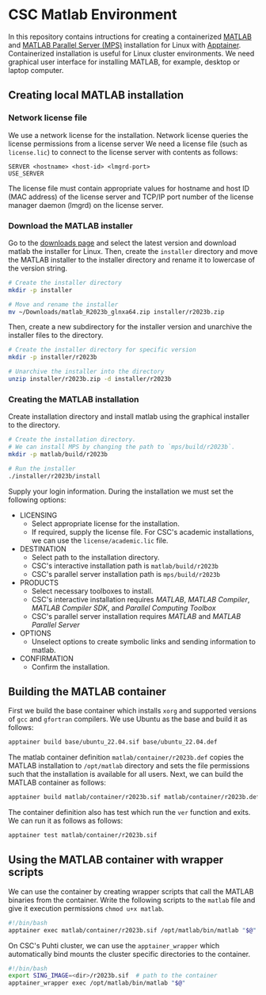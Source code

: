 # CSC Matlab Environment
In this repository contains intructions for creating a containerized [MATLAB](https://mathworks.com) and [MATLAB Parallel Server (MPS)](https://mathworks.com/products/matlab-parallel-server.html) installation for Linux with [Apptainer](https://apptainer.org/).
Containerized installation is useful for Linux cluster environments.
We need graphical user interface for installing MATLAB, for example, desktop or laptop computer.


## Creating local MATLAB installation
### Network license file
We use a network license for the installation.
Network license queries the license permissions from a license server
We need a license file (such as `license.lic`) to connect to the license server with contents as follows:

```text
SERVER <hostname> <host-id> <lmgrd-port>
USE_SERVER
```

The license file must contain appropriate values for hostname and host ID (MAC address) of the license server and TCP/IP port number of the license manager daemon (lmgrd) on the license server.


### Download the MATLAB installer
Go to the [downloads page](https://mathworks.com/downloads/) and select the latest version and download matlab the installer for Linux.
Then, create the `installer` directory and move the MATLAB installer to the installer directory and rename it to lowercase of the version string.

```bash
# Create the installer directory
mkdir -p installer

# Move and rename the installer
mv ~/Downloads/matlab_R2023b_glnxa64.zip installer/r2023b.zip
```

Then, create a new subdirectory for the installer version and unarchive the installer files to the directory.

```bash
# Create the installer directory for specific version
mkdir -p installer/r2023b

# Unarchive the installer into the directory
unzip installer/r2023b.zip -d installer/r2023b
```


### Creating the MATLAB installation
Create installation directory and install matlab using the graphical installer to the directory.

```bash
# Create the installation directory.
# We can install MPS by changing the path to `mps/build/r2023b`.
mkdir -p matlab/build/r2023b

# Run the installer
./installer/r2023b/install
```

Supply your login information.
During the installation we must set the following options:

* LICENSING
    - Select appropriate license for the installation.
    - If required, supply the license file.
      For CSC's academic installations, we can use the `license/academic.lic` file.
* DESTINATION
    - Select path to the installation directory.
    - CSC's interactive installation path is `matlab/build/r2023b`
    - CSC's parallel server installation path is `mps/build/r2023b`
* PRODUCTS
    - Select necessary toolboxes to install.
    - CSC's interactive installation requires *MATLAB*, *MATLAB Compiler*, *MATLAB Compiler SDK*, and *Parallel Computing Toolbox*
    - CSC's parallel server installation requires *MATLAB* and *MATLAB Parallel Server*
* OPTIONS
    - Unselect options to create symbolic links and sending information to matlab.
* CONFIRMATION
    - Confirm the installation.


## Building the MATLAB container
First we build the base container which installs `xorg` and supported versions of `gcc` and `gfortran` compilers.
We use Ubuntu as the base and build it as follows:

```bash
apptainer build base/ubuntu_22.04.sif base/ubuntu_22.04.def
```

The matlab container definition `matlab/container/r2023b.def` copies the MATLAB installation to `/opt/matlab` directory and sets the file permissions such that the installation is available for all users.
Next, we can build the MATLAB container as follows:

```bash
apptainer build matlab/container/r2023b.sif matlab/container/r2023b.def
```

The container definition also has test which run the `ver` function and exits.
We can run it as follows as follows:

```bash
apptainer test matlab/container/r2023b.sif
```


## Using the MATLAB container with wrapper scripts
We can use the container by creating wrapper scripts that call the MATLAB binaries from the container.
Write the following scripts to the `matlab` file and give it execution permissions `chmod u+x matlab`.

```bash
#!/bin/bash
apptainer exec matlab/container/r2023b.sif /opt/matlab/bin/matlab "$@"
```

On CSC's Puhti cluster, we can use the `apptainer_wrapper` which automatically bind mounts the cluster specific directories to the container.

```bash
#!/bin/bash
export SING_IMAGE=<dir>/r2023b.sif  # path to the container
apptainer_wrapper exec /opt/matlab/bin/matlab "$@"
```
